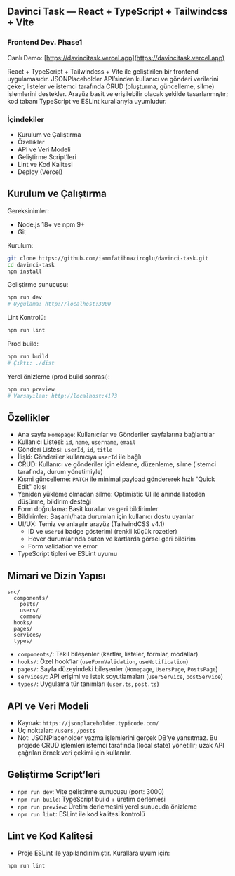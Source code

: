 ## Davinci Task — React + TypeScript + Tailwindcss + Vite
### Frontend Dev. Phase1

Canlı Demo: [https://davincitask.vercel.app](https://davincitask.vercel.app)

React + TypeScript + Tailwindcss + Vite ile geliştirilen bir frontend uygulamasıdır. JSONPlaceholder API’sinden kullanıcı ve gönderi verilerini çeker, listeler ve istemci tarafında CRUD (oluşturma, güncelleme, silme) işlemlerini destekler. Arayüz basit ve erişilebilir olacak şekilde tasarlanmıştır; kod tabanı TypeScript ve ESLint kurallarıyla uyumludur.

### İçindekiler
- Kurulum ve Çalıştırma
- Özellikler
- API ve Veri Modeli
- Geliştirme Script’leri
- Lint ve Kod Kalitesi
- Deploy (Vercel)

## Kurulum ve Çalıştırma

Gereksinimler:
- Node.js 18+ ve npm 9+
- Git

Kurulum:
```bash
git clone https://github.com/iammfatihnaziroglu/davinci-task.git
cd davinci-task
npm install
```

Geliştirme sunucusu:
```bash
npm run dev
# Uygulama: http://localhost:3000
```

Lint Kontrolü:
```bash
npm run lint
```

Prod build:
```bash
npm run build
# Çıktı: ./dist
```

Yerel önizleme (prod build sonrası):
```bash
npm run preview
# Varsayılan: http://localhost:4173
```

## Özellikler
- Ana sayfa `Homepage`: Kullanıcılar ve Gönderiler sayfalarına bağlantılar
- Kullanıcı Listesi: `id`, `name`, `username`, `email`
- Gönderi Listesi: `userId`, `id`, `title`
- İlişki: Gönderiler kullanıcıya `userId` ile bağlı
- CRUD: Kullanıcı ve gönderiler için ekleme, düzenleme, silme (istemci tarafında, durum yönetimiyle)
- Kısmi güncelleme: `PATCH` ile minimal payload göndererek hızlı "Quick Edit" akışı
- Yeniden yükleme olmadan silme: Optimistic UI ile anında listeden düşürme, bildirim desteği
- Form doğrulama: Basit kurallar ve geri bildirimler
- Bildirimler: Başarılı/hata durumları için kullanıcı dostu uyarılar
- UI/UX: Temiz ve anlaşılır arayüz (TailwindCSS v4.1)
  - ID ve `userId` badge gösterimi (renkli küçük rozetler)
  - Hover durumlarında buton ve kartlarda görsel geri bildirim
  - Form validation ve error 
- TypeScript tipleri ve ESLint uyumu

## Mimari ve Dizin Yapısı
```
src/
  components/
    posts/
    users/
    common/
  hooks/
  pages/
  services/
  types/
```
- `components/`: Tekil bileşenler (kartlar, listeler, formlar, modallar)
- `hooks/`: Özel hook’lar (`useFormValidation`, `useNotification`)
- `pages/`: Sayfa düzeyindeki bileşenler (`Homepage`, `UsersPage`, `PostsPage`)
- `services/`: API erişimi ve istek soyutlamaları (`userService`, `postService`)
- `types/`: Uygulama tür tanımları (`user.ts`, `post.ts`)

## API ve Veri Modeli
- Kaynak: `https://jsonplaceholder.typicode.com/`
- Uç noktalar: `/users`, `/posts`
- Not: JSONPlaceholder yazma işlemlerini gerçek DB’ye yansıtmaz. Bu projede CRUD işlemleri istemci tarafında (local state) yönetilir; uzak API çağrıları örnek veri çekimi için kullanılır.

## Geliştirme Script’leri
- `npm run dev`: Vite geliştirme sunucusu (port: 3000)
- `npm run build`: TypeScript build + üretim derlemesi
- `npm run preview`: Üretim derlemesini yerel sunucuda önizleme
- `npm run lint`: ESLint ile kod kalitesi kontrolü

## Lint ve Kod Kalitesi
- Proje ESLint ile yapılandırılmıştır. Kurallara uyum için:
```bash
npm run lint
```
